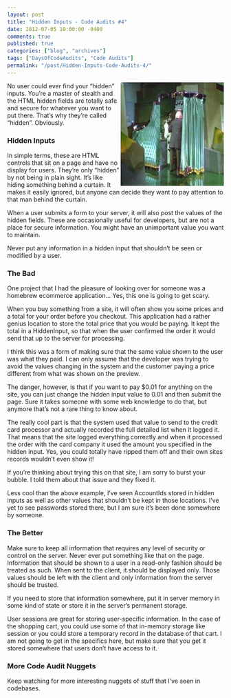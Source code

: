 ```yaml
---
layout: post
title: "Hidden Inputs - Code Audits #4"
date: 2012-07-05 10:00:00 -0400
comments: true
published: true
categories: ["blog", "archives"]
tags: ["DaysOfCodeAudits", "Code Audits"]
permalink: "/post/Hidden-Inputs-Code-Audits-4/"
---
```

<!-- more -->



<p><a href="/images/files/ManBehindCurtain.jpg"><img style="background-image: none; border-bottom: 0px; border-left: 0px; padding-left: 0px; padding-right: 0px; display: inline; float: right; border-top: 0px; border-right: 0px; padding-top: 0px" title="ManBehindCurtain" border="0" alt="ManBehindCurtain" align="right" src="/images/files/ManBehindCurtain_thumb.jpg" width="240" height="240" /></a>No user could ever find your “hidden” inputs. You’re a master of stealth and the HTML hidden fields are totally safe and secure for whatever you want to put there. That’s why they’re called “hidden”. Obviously.</p>  <h3>Hidden Inputs</h3>  <p>In simple terms, these are HTML controls that sit on a page and have no display for users. They’re only “hidden” by not being in plain sight. It’s like hiding something behind a curtain. It makes it easily ignored, but anyone can decide they want to pay attention to that man behind the curtain.</p>  <p>When a user submits a form to your server, it will also post the values of the hidden fields. These are occasionally useful for developers, but are not a place for secure information. You might have an unimportant value you want to maintain. </p>  <p>Never put any information in a hidden input that shouldn’t be seen or modified by a user. </p>  <h3>The Bad</h3>  <p>One project that I had the pleasure of looking over for someone was a homebrew ecommerce application… Yes, this one is going to get scary.</p>  <p>When you buy something from a site, it will often show you some prices and a total for your order before you checkout. This application had a rather genius location to store the total price that you would be paying. It kept the total in a HiddenInput, so that when the user confirmed the order it would send that up to the server for processing. </p>  <p>I think this was a form of making sure that the same value shown to the user was what they paid. I can only assume that the developer was trying to avoid the values changing in the system and the customer paying a price different from what was shown on the preview.</p>  <p>The danger, however, is that if you want to pay $0.01 for anything on the site, you can just change the hidden input value to 0.01 and then submit the page. Sure it takes someone with some web knowledge to do that, but anymore that’s not a rare thing to know about.</p>  <p>The really cool part is that the system used that value to send to the credit card processor and actually recorded the full detailed list when it logged it. That means that the site logged everything correctly and when it processed the order with the card company it used the amount you specified in the hidden input. Yes, you could totally have ripped them off and their own sites records wouldn’t even show it!</p>  <p>If you’re thinking about trying this on that site, I am sorry to burst your bubble. I told them about that issue and they fixed it.</p>  <p>Less cool than the above example, I’ve seen AccountIds stored in hidden inputs as well as other values that shouldn’t be kept in those locations. I’ve yet to see passwords stored there, but I am sure it’s been done somewhere by someone.</p>  <h3>The Better</h3>  <p>Make sure to keep all information that requires any level of security or control on the server. Never ever put something like that on the page. Information that should be shown to a user in a read-only fashion should be treated as such. When sent to the client, it should be displayed only. Those values should be left with the client and only information from the server should be trusted.</p>  <p>If you need to store that information somewhere, put it in server memory in some kind of state or store it in the server’s permanent storage.</p>  <p>User sessions are great for storing user-specific information. In the case of the shopping cart, you could use some of that in-memory storage like session or you could store a temporary record in the database of that cart. I am not going to get in the specifics here, but make sure that you get it stored somewhere that users don’t have access to it.</p>  <h3>More Code Audit Nuggets</h3>  <p>Keep watching for more interesting nuggets of stuff that I’ve seen in codebases.</p>
